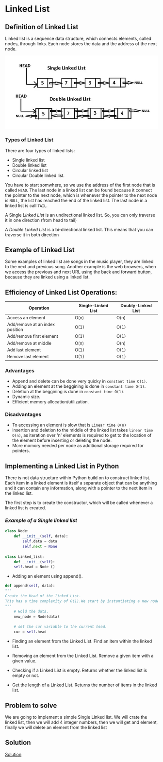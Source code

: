 # **Linked List**

## **Definition of Linked List**

Linked list is a sequence data structure, which connects elements, called nodes, through links. Each node stores the data and the address of the next node. 

![Single and Double Linked List](images/linkedlist_1.png)

### **Types of Linked List** 

There are four types of linked lists:
* Single linked list
* Double linked list
* Circular linked list
* Circular Double linked list. 

You have to start somwhere, so we use the address of the first node that is called `HEAD`. The last node in a linked list can be found because it connect the pointer to the next node, which is whenever the pointer to the next node is `NULL`, the list has reached the end of the linked list. The last node in a linked list is call `TAIL`.

A Single *Linked List* is an undirectional linked list. So, you can only traverse it in one direction (from head to tail)

A *Double Linked List* is a bi-directional linked list. This means that you can traverse it in both direction

## **Example of Linked List** 

Some examples of linked list are songs in the music player, they are linked to the next and previous song. Another example is the web browsers, when we access the previous and next URL using the back and forward button, because they are linked using a linked list. 

## **Efficiency of Linked List Operations:**

| Operation | Single-Linked List | Doubly-Linked List |
| --- | --- | --- |
Access an element | O(n) | O(n)
Add/remove at an index position | O(1) | O(1)
Add/remove first element | O(1) | O(1)
Add/remove at middle | O(n) | O(n)
Add last element | O(1) | O(1)
Remove last element | O(1) | O(1)

### Advantages
* Append and delete can be done very quicky in `constant time O(1)`.
* Adding an element at the beggining is done in `constant time O(1)`. 
* Deletion at the beggining is done in `constant time O(1)`. 
* Dynamic size.
* Efficient memory allocation/utilization.

### Disadvantages
* To accessing an element is slow that is `Linear time O(n)`
* Insertion and deletion to the middle of the linked list takes `linear time O(n)`, as iteration over 'n' elements is required to get to the location of the element before inserting or deleting the node. 
* More momory needed per node as additional storage required for pointers. 

## **Implementing a Linked List in Python**

There is not data structure within Python build on to construct linked list. Each item in a linked element is itself a separate object that can be anything and it can contain any information, along with a pointer to the next item in the linked list. 

The first step is to create the constructor, which will be called whenever a linked list is created. 

### _Example of a Single linked list_

```.py
class Node:
    def __init__(self, data):
        self.data = data
        self.next = None

class Linked_list:
    def __init__(self):
    self.head = Node ()
```

* Adding an element using append().

```.py
def append(self, data):
"""
Create the Head of the linked List.
This has a time complexity of O(1).We start by instantiating a new node, assigning the data to the new node, setting the next of the new node to the current head of the list, and then setting the head of the linked list to the new node.
"""
    # Hold the data.
    new_node = Node(data)   

    # set the cur variable to the current head.
    cur = self.head 

```

* Finding an element from the Linked List.
Find an item within the linked list.

* Removing an element from the Linked List. 
Remove a given item with a given value.

* Checking if a Linked List is empty. 
Returns whether the linked list is empty or not.

* Get the length of a Linked List. 
Returns the number of items in the linked list.


## **Problem to solve**

We are going to implement a simple Single Linked list. We will crate the linked list, then we will add 4 integer numbers, then we will get and element, finally we will delete an element from the linked list 

## **Solution**

[Solution](linked_list.py)
